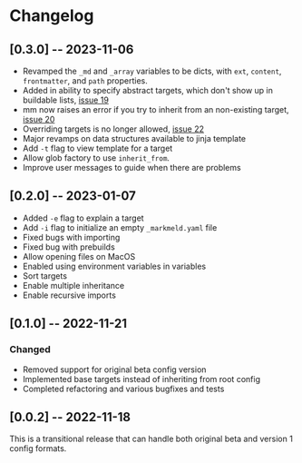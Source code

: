 # Changelog

## [0.3.0] -- 2023-11-06

- Revamped the `_md` and `_array` variables to be dicts, with `ext`, `content`, `frontmatter`, and `path` properties.
- Added in ability to specify abstract targets, which don't show up in buildable lists, [issue 19](https://github.com/databio/markmeld/issues/19)
- mm now raises an error if you try to inherit from an non-existing target, [issue 20](https://github.com/databio/markmeld/issues/20)
- Overriding targets is no longer allowed, [issue 22](https://github.com/databio/markmeld/issues/22)
- Major revamps on data structures available to jinja template
- Add `-t` flag to view template for a target
- Allow glob factory to use `inherit_from`.
- Improve user messages to guide when there are problems

## [0.2.0] -- 2023-01-07

- Added `-e` flag to explain a target
- Add `-i` flag to initialize an empty `_markmeld.yaml` file
- Fixed bugs with importing
- Fixed bug with prebuilds
- Allow opening files on MacOS
- Enabled using environment variables in variables
- Sort targets
- Enable multiple inheritance
- Enable recursive imports

## [0.1.0] -- 2022-11-21

### Changed

- Removed support for original beta config version
- Implemented base targets instead of inheriting from root config
- Completed refactoring and various bugfixes and tests

## [0.0.2] -- 2022-11-18

This is a transitional release that can handle both original beta and version 1 config formats.


